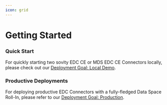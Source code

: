 ```yaml
---
icon: grid
---
```


Getting Started
========

### Quick Start

For quickly starting two sovity EDC CE or MDS EDC CE Connectors locally, please check out
our [Deployment Goal: Local Demo](../deployment-guide/goals/local-demo).

### Productive Deployments

For deploying productive EDC Connectors with a fully-fledged Data Space Roll-In, please refer to
our [Deployment Goal: Production](../deployment-guide/goals/production).
